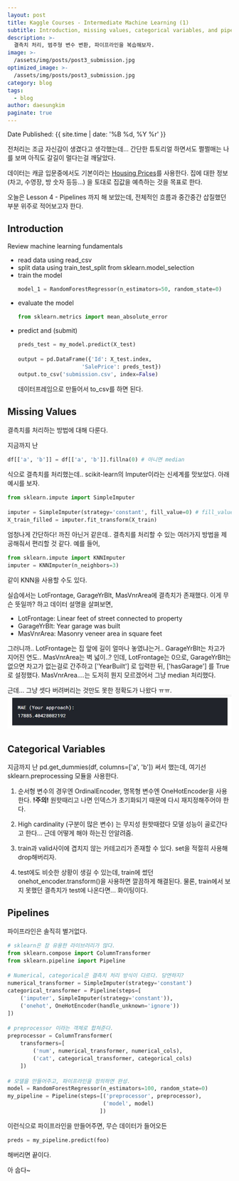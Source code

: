 ```yaml
---
layout: post
title: Kaggle Courses - Intermediate Machine Learning (1)
subtitle: Introduction, missing values, categorical variables, and pipelines 
description: >-
  결측치 처리, 범주형 변수 변환, 파이프라인을 복습해보자.
image: >-
  /assets/img/posts/post3_submission.jpg
optimized_image: >-
  /assets/img/posts/post3_submission.jpg
category: blog
tags:
  - blog
author: daesungkim
paginate: true
---
```

Date Published: {{ site.time | date: '%B %d, %Y %r' }}

전처리는 조금 자신감이 생겼다고 생각했는데... 간단한 튜토리얼 하면서도 쩔쩔매는 나를 보며 아직도 갈길이 멀다는걸 깨달았다.

데이터는 캐글 입문중에서도 기본이라는 [Housing Prices](https://www.kaggle.com/c/home-data-for-ml-course)를 사용한다. 집에 대한 정보 (차고, 수영장, 방 숫자 등등...) 을 토대로 집값을 예측하는 것을 목표로 한다.

오늘은 Lesson 4 - Pipelines 까지 해 보았는데, 전체적인 흐름과 중간중간 삽질했던 부분 위주로 적어보고자 한다.

## Introduction

Review machine learning fundamentals

- read data using read_csv
- split data using train_test_split from sklearn.model_selection
- train the model
    ```python
    model_1 = RandomForestRegressor(n_estimators=50, random_state=0)
    ``` 
- evaluate the model
    ```python
    from sklearn.metrics import mean_absolute_error
    ```
- predict and (submit)
    ```python
    preds_test = my_model.predict(X_test)

    output = pd.DataFrame({'Id': X_test.index,
                        'SalePrice': preds_test})
    output.to_csv('submission.csv', index=False)
    ```
    데이터프레임으로 만들어서 to_csv를 하면 된다.

## Missing Values

결측치를 처리하는 방법에 대해 다룬다.

지금까지 난 
```python
df[['a', 'b']] = df[['a', 'b']].fillna(0) # 아니면 median
```
식으로 결측치를 처리했는데.. scikit-learn의 Imputer이라는 신세계를 맛보았다. 아래 예시를 보자.

```python
from sklearn.impute import SimpleImputer

imputer = SimpleImputer(strategy='constant', fill_value=0) # fill_value default는 0
X_train_filled = imputer.fit_transform(X_train)
```

엄청나게 간단하다! 까진 아닌거 같은데.. 결측치를 처리할 수 있는 여러가지 방법을 제공해줘서 편리할 것 같다. 예를 들어,

```python
from sklearn.impute import KNNImputer
imputer = KNNImputer(n_neighbors=3)
```

같이 KNN을 사용할 수도 있다.

실습에서는 LotFrontage, GarageYrBlt, MasVnrArea에 결측치가 존재했다. 이게 무슨 뜻일까? 하고 데이터 설명을 살펴보면,

- LotFrontage: Linear feet of street connected to property
- GarageYrBlt: Year garage was built
- MasVnrArea: Masonry veneer area in square feet

그러니까.. LotFrontage는 집 앞에 길이 얼마나 놓였냐는거.. GarageYrBlt는 차고가 지어진 연도.. MasVnrArea는 벽 넓이..? 인데, LotFrontage는 0으로, GarageYrBlt는 없으면 차고가 없는걸로 간주하고 ['YearBuilt'] 로 입력한 뒤, ['hasGarage'] 를 True 로 설정했다. MasVnrArea....는 도저히 뭔지 모르겠어서 그냥 median 처리했다.

근데... 그냥 셋다 버려버리는 것만도 못한 정확도가 나왔다 ㅠㅠ.
!['MAE'](/assets/img/posts/post3_MAE.jpg "MAE (my approach)")
## Categorical Variables

지금까지 난 pd.get_dummies(df, columns=['a', 'b']) 써서 했는데, 여기선 sklearn.preprocessing 모듈을 사용한다.

1. 순서형 변수의 경우엔 OrdinalEncoder, 명목형 변수엔 OneHotEncoder을 사용한다. **!주의!** 원핫때리고 나면 인덱스가 초기화되기 때문에 다시 재지정해주어야 한다. 

2. High cardinality (구분이 많은 변수) 는 무지성 원핫때렸다 모델 성능이 골로간다고 한다... 근데 어떻게 해야 하는진 안알려줌.

3. train과 valid사이에 겹치지 않는 카테고리가 존재할 수 있다. set을 적절히 사용해 drop해버리자. 

4. test에도 비슷한 상황이 생길 수 있는데, train에 썼던 onehot_encoder.transform()을 사용하면 깔끔하게 해결된다. 물론, train에서 보지 못했던 결측치가 test에 나온다면... 화이팅이다.

## Pipelines

파이프라인은 솔직히 별거없다.

```python
# sklearn은 참 유용한 라이브러리가 많다.
from sklearn.compose import ColumnTransformer
from sklearn.pipeline import Pipeline

# Numerical, categorical은 결측치 처리 방식이 다르다. 당연하지?
numerical_transformer = SimpleImputer(strategy='constant')
categorical_transformer = Pipeline(steps=[
    ('imputer', SimpleImputer(strategy='constant')),
    ('onehot', OneHotEncoder(handle_unknown='ignore'))
])

# preprocessor 이라는 객체로 합쳐준다.
preprocessor = ColumnTransformer(
    transformers=[
        ('num', numerical_transformer, numerical_cols),
        ('cat', categorical_transformer, categorical_cols)
    ])

# 모델을 만들어주고, 파이프라인을 정의하면 완성.
model = RandomForestRegressor(n_estimators=100, random_state=0)
my_pipeline = Pipeline(steps=[('preprocessor', preprocessor),
                              ('model', model)
                             ])
```

이런식으로 파이프라인을 만들어주면, 무슨 데이터가 들어오든

```python
preds = my_pipeline.predict(foo)
```
해버리면 끝이다.

아 숩다~